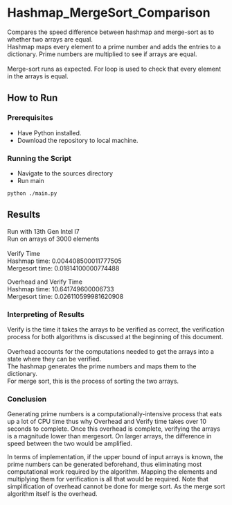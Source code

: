 # Hashmap_MergeSort_Comparison
Compares the speed difference between hashmap and merge-sort as to whether two arrays are equal.  
Hashmap maps every element to a prime number and adds the entries to a dictionary. Prime numbers are multiplied to see if arrays are equal.  
<br />
Merge-sort runs as expected. For loop is used to check that every element in the arrays is equal.

## How to Run

### Prerequisites
- Have Python installed.  
- Download the repository to local machine.

### Running the Script
- Navigate to the sources directory
- Run main
```
python ./main.py
```

## Results
Run with 13th Gen Intel I7  
Run on arrays of 3000 elements    
<br />
Verify Time  
Hashmap time:  0.004408500011777505  
Mergesort time:  0.01814100000774488  

Overhead and Verify Time  
Hashmap time:  10.641749600006733  
Mergesort time:  0.026110599981620908  

### Interpreting of Results
Verify is the time it takes the arrays to be verified as correct, the verification process for both algorithms is discussed at the beginning of this document.  
<br />
Overhead accounts for the computations needed to get the arrays into a state where they can be verified.  
The hashmap generates the prime numbers and maps them to the dictionary.  
For merge sort, this is the process of sorting the two arrays.

### Conclusion
Generating prime numbers is a computationally-intensive process that eats up a lot of CPU time thus why Overhead and Verify time takes over 10 seconds to complete. Once this overhead is complete, verifying the arrays is a magnitude lower than mergesort. On larger arrays, the difference in speed between the two would be amplified. <br />

In terms of implementation, if the upper bound of input arrays is known, the prime numbers can be generated beforehand, thus eliminating most computational work required by the algorithm. Mapping the elements and multiplying them for verification is all that would be required. Note that simplification of overhead cannot be done for merge sort. As the merge sort algorithm itself is the overhead.
